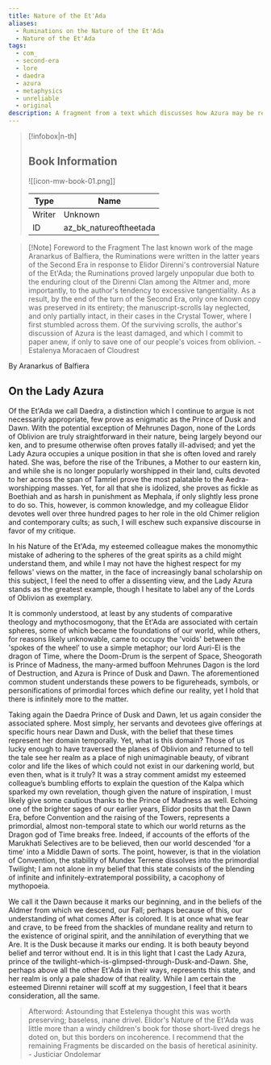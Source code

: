 ```yaml
---
title: Nature of the Et'Ada
aliases:
  - Ruminations on the Nature of the Et'Ada
  - Nature of the Et'Ada
tags:
  - com_
  - second-era
  - lore
  - daedra
  - azura
  - metaphysics
  - unreliable
  - original
description: A fragment from a text which discusses how Azura may be related to the Dawn Era and the Middle Dawn.
---
```

> [!infobox|n-th]
> 
> ## Book Information
> 
> ![[icon-mw-book-01.png]]
> 
> | Type | Name |
> | --- | --- |
> | Writer | Unknown |
> | ID | az_bk_natureoftheetada |

> [!Note] Foreword to the Fragment
> The last known work of the mage Aranarkus of Balfiera, the Ruminations were written in the latter years of the Second Era in response to Elidor Direnni's controversial Nature of the Et'Ada; the Ruminations proved largely unpopular due both to the enduring clout of the Direnni Clan among the Altmer and, more importantly, to the author's tendency to excessive tangentiality. As a result, by the end of the turn of the Second Era, only one known copy was preserved in its entirety; the manuscript-scrolls lay neglected, and only partially intact, in their cases in the Crystal Tower, where I first stumbled across them. Of the surviving scrolls, the author's discussion of Azura is the least damaged, and which I commit to paper anew, if only to save one of our people's voices from oblivion.
\- Estalenya Moracaen of Cloudrest

By Aranarkus of Balfiera  
## On the Lady Azura  
  
Of the Et'Ada we call Daedra, a distinction which I continue to argue is not necessarily appropriate, few prove as enigmatic as the Prince of Dusk and Dawn. With the potential exception of Mehrunes Dagon, none of the Lords of Oblivion are truly straightforward in their nature, being largely beyond our ken, and to presume otherwise often proves fatally ill-advised; and yet the Lady Azura occupies a unique position in that she is often loved and rarely hated. She was, before the rise of the Tribunes, a Mother to our eastern kin, and while she is no longer popularly worshipped in their land, cults devoted to her across the span of Tamriel prove the most palatable to the Aedra-worshipping masses. Yet, for all that she is idolized, she proves as fickle as Boethiah and as harsh in punishment as Mephala, if only slightly less prone to do so. This, however, is common knowledge, and my colleague Elidor devotes well over three hundred pages to her role in the old Chimer religion and contemporary cults; as such, I will eschew such expansive discourse in favor of my critique.  
  
In his Nature of the Et'Ada, my esteemed colleague makes the monomythic mistake of adhering to the spheres of the great spirits as a child might understand them, and while I may not have the highest respect for my fellows' views on the matter, in the face of increasingly banal scholarship on this subject, I feel the need to offer a dissenting view, and the Lady Azura stands as the greatest example, though I hesitate to label any of the Lords of Oblivion as exemplary.  
  
It is commonly understood, at least by any students of comparative theology and mythocosmogony, that the Et'Ada are associated with certain spheres, some of which became the foundations of our world, while others, for reasons likely unknowable, came to occupy the 'voids' between the 'spokes of the wheel' to use a simple metaphor; our lord Auri-El is the dragon of Time, where the Doom-Drum is the serpent of Space, Sheogorath is Prince of Madness, the many-armed buffoon Mehrunes Dagon is the lord of Destruction, and Azura is Prince of Dusk and Dawn. The aforementioned common student understands these powers to be figureheads, symbols, or personifications of primordial forces which define our reality, yet I hold that there is infinitely more to the matter.  
  
Taking again the Daedra Prince of Dusk and Dawn, let us again consider the associated sphere. Most simply, her servants and devotees give offerings at specific hours near Dawn and Dusk, with the belief that these times represent her domain temporally. Yet, what is this domain? Those of us lucky enough to have traversed the planes of Oblivion and returned to tell the tale see her realm as a place of nigh unimaginable beauty, of vibrant color and life the likes of which could not exist in our darkening world, but even then, what is it truly? It was a stray comment amidst my esteemed colleague’s bumbling efforts to explain the question of the Kalpa which sparked my own revelation, though given the nature of inspiration, I must likely give some cautious thanks to the Prince of Madness as well. Echoing one of the brighter sages of our earlier years, Elidor posits that the Dawn Era, before Convention and the raising of the Towers, represents a primordial, almost non-temporal state to which our world returns as the Dragon god of Time breaks free. Indeed, if accounts of the efforts of the Marukhati Selectives are to be believed, then our world descended 'for a time' into a Middle Dawn of sorts. The point, however, is that in the violation of Convention, the stability of Mundex Terrene dissolves into the primordial Twilight; I am not alone in my belief that this state consists of the blending of infinite and infinitely-extratemporal possibility, a cacophony of mythopoeia.  
  
We call it the Dawn because it marks our beginning, and in the beliefs of the Aldmer from which we descend, our Fall; perhaps because of this, our understanding of what comes After is colored. It is at once what we fear and crave, to be freed from the shackles of mundane reality and return to the existence of original spirit, and the annihilation of everything that we Are. It is the Dusk because it marks our ending. It is both beauty beyond belief and terror without end. It is in this light that I cast the Lady Azura, prince of the twilight-which-is-glimpsed-through-Dusk-and-Dawn. She, perhaps above all the other Et'Ada in their ways, represents this state, and her realm is only a pale shadow of that reality. While I am certain the esteemed Direnni retainer will scoff at my suggestion, I feel that it bears consideration, all the same.  
  
> Afterword: Astounding that Estelenya thought this was worth preserving; baseless, inane drivel. Elidor's Nature of the Et'Ada was little more than a windy children's book for those short-lived dregs he doted on, but this borders on incoherence. I recommend that the remaining Fragments be discarded on the basis of heretical asininity.  
\- Justiciar Ondolemar